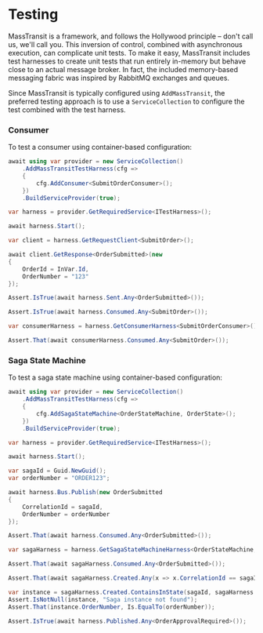 # Testing

MassTransit is a framework, and follows the Hollywood principle – don't call us, we'll call you. This inversion of control, combined with asynchronous execution, can complicate unit tests. To make it easy, MassTransit includes test harnesses to create unit tests that run entirely in-memory but behave close to an actual message broker. In fact, the included memory-based messaging fabric was inspired by RabbitMQ exchanges and queues.

Since MassTransit is typically configured using `AddMassTransit`, the preferred testing approach is to use a `ServiceCollection` to configure the test combined with the test harness.

### Consumer 

To test a consumer using container-based configuration:

```cs
await using var provider = new ServiceCollection()
    .AddMassTransitTestHarness(cfg =>
    {
        cfg.AddConsumer<SubmitOrderConsumer>();
    })
    .BuildServiceProvider(true);

var harness = provider.GetRequiredService<ITestHarness>();

await harness.Start();

var client = harness.GetRequestClient<SubmitOrder>();

await client.GetResponse<OrderSubmitted>(new
{
    OrderId = InVar.Id,
    OrderNumber = "123"
});

Assert.IsTrue(await harness.Sent.Any<OrderSubmitted>());

Assert.IsTrue(await harness.Consumed.Any<SubmitOrder>());

var consumerHarness = harness.GetConsumerHarness<SubmitOrderConsumer>();

Assert.That(await consumerHarness.Consumed.Any<SubmitOrder>());
```

### Saga State Machine

To test a saga state machine using container-based configuration:

```cs
await using var provider = new ServiceCollection()
    .AddMassTransitTestHarness(cfg =>
    {
        cfg.AddSagaStateMachine<OrderStateMachine, OrderState>();
    })
    .BuildServiceProvider(true);

var harness = provider.GetRequiredService<ITestHarness>();

await harness.Start();

var sagaId = Guid.NewGuid();
var orderNumber = "ORDER123";

await harness.Bus.Publish(new OrderSubmitted
{
    CorrelationId = sagaId,
    OrderNumber = orderNumber
});

Assert.That(await harness.Consumed.Any<OrderSubmitted>());

var sagaHarness = harness.GetSagaStateMachineHarness<OrderStateMachine, OrderState>();

Assert.That(await sagaHarness.Consumed.Any<OrderSubmitted>());

Assert.That(await sagaHarness.Created.Any(x => x.CorrelationId == sagaId));

var instance = sagaHarness.Created.ContainsInState(sagaId, sagaHarness.StateMachine, machine.Submitted);
Assert.IsNotNull(instance, "Saga instance not found");
Assert.That(instance.OrderNumber, Is.EqualTo(orderNumber));

Assert.IsTrue(await harness.Published.Any<OrderApprovalRequired>());
```
